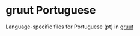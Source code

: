 # gruut Portuguese

Language-specific files for Portuguese (pt) in [gruut](https://github.com/rhasspy/gruut)
